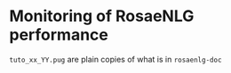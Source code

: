 <!--
Copyright 2020 Ludan Stoecklé
SPDX-License-Identifier: Apache-2.0
-->
# Monitoring of RosaeNLG performance

`tuto_xx_YY.pug` are plain copies of what is in `rosaenlg-doc`

